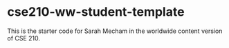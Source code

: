 # cse210-ww-student-template
This is the starter code for Sarah Mecham in the worldwide content version of CSE 210.



